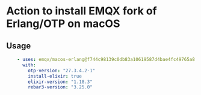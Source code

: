 # Action to install EMQX fork of Erlang/OTP on macOS

## Usage

```yaml
    - uses: emqx/macos-erlang@f744c98139c0db83a10619587d4bae4fc49765a8 # v1.0.0
      with:
        otp-version: "27.3.4.2-1"
        install-elixir: true
        elixir-version: "1.18.3"
        rebar3-version: "3.25.0"
```
